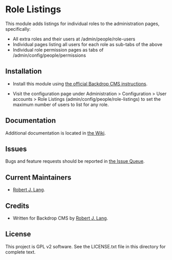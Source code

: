 Role Listings
======================

This module adds listings for individual roles to the administration pages, specifically:

* All extra roles and their users at /admin/people/role-users
* Individual pages listing all users for each role as sub-tabs of the above
* Individual role permission pages as tabs of /admin/config/people/permissions

Installation
------------

- Install this module using [the official Backdrop CMS instructions](  https://backdropcms.org/guide/modules).

- Visit the configuration page under Administration > Configuration > User accounts >
  Role Listings (admin/config/people/role-listings) to set the maximum number of users to list for any role.

Documentation
-------------

Additional documentation is located in [the Wiki](https://github.com/backdrop-contrib/role_listings/wiki/Documentation).

Issues
------

Bugs and feature requests should be reported in [the Issue Queue](https://github.com/backdrop-contrib/role_listings/issues).

Current Maintainers
-------------------

- [Robert J. Lang](https://github.com/bugfolder).

Credits
-------

- Written for Backdrop CMS by [Robert J. Lang](https://github.com/bugfolder).

License
-------

This project is GPL v2 software.
See the LICENSE.txt file in this directory for complete text.

